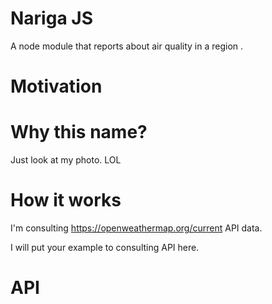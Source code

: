 # Nariga JS
A node module that reports about air quality in a region .


# Motivation


# Why this name?
Just look at my photo. LOL


# How it works
I'm consulting https://openweathermap.org/current API data.

I will put your example to consulting API here.


# API



